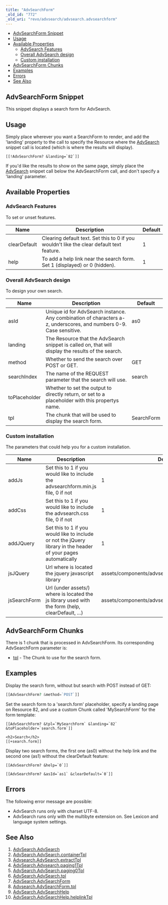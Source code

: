 ```yaml
---
title: "AdvSearchForm"
_old_id: "772"
_old_uri: "revo/advsearch/advsearch.advsearchform"
---
```


- [AdvSearchForm Snippet](#AdvSearch.AdvSearchForm-AdvSearchFormSnippet)
- [Usage](#AdvSearch.AdvSearchForm-Usage)
- [Available Properties](#AdvSearch.AdvSearchForm-AvailableProperties)
  - [AdvSearch Features](#AdvSearch.AdvSearchForm-AdvSearchFeatures)
  - [Overall AdvSearch design](#AdvSearch.AdvSearchForm-OverallAdvSearchdesign)
  - [Custom installation](#AdvSearch.AdvSearchForm-Custominstallation)
- [AdvSearchForm Chunks](#AdvSearch.AdvSearchForm-AdvSearchFormChunks)
- [Examples](#AdvSearch.AdvSearchForm-Examples)
- [Errors](#AdvSearch.AdvSearchForm-Errors)
- [See Also](#AdvSearch.AdvSearchForm-SeeAlso)



## AdvSearchForm Snippet 

This snippet displays a search form for AdvSearch.

## Usage 

Simply place wherever you want a SearchForm to render, and add the 'landing' property to the call to specify the Resource where the [AdvSearch](/extras/revo/advsearch/advsearch.advsearch "AdvSearch.AdvSearch") snippet call is located (which is where the results will display).

``` plain 
[[!AdvSearchForm? &landing=`82`]]
```

If you'd like the results to show on the same page, simply place the [AdvSearch](/extras/revo/advsearch/advsearch.advsearch "AdvSearch.AdvSearch") snippet call below the AdvSearchForm call, and don't specify a 'landing' parameter.

## Available Properties 

### AdvSearch Features 

To set or unset features.

| Name | Description | Default |
|------|-------------|---------|
| clearDefault | Clearing default text. Set this to 0 if you wouldn't like the clear default text feature. | 1 |
| help | To add a help link near the search form. Set 1 (displayed) or 0 (hidden). | 1 |

### Overall AdvSearch design 

To design your own search.

| Name | Description | Default |
|------|-------------|---------|
| asId | Unique id for AdvSearch instance. Any combination of characters a-z, underscores, and numbers 0-9. Case sensitive. | as0 |
| landing | The Resource that the AdvSearch snippet is called on, that will display the results of the search. |  |
| method | Whether to send the search over POST or GET. | GET |
| searchIndex | The name of the REQUEST parameter that the search will use. | search |
| toPlaceholder | Whether to set the output to directly return, or set to a placeholder with this propertys name. |  |
| tpl | The chunk that will be used to display the search form. | SearchForm |

### Custom installation 

The parameters that could help you for a custom installation.

| Name | Description | Default |
|------|-------------|---------|
| addJs | Set this to 1 if you would like to include the advsearchform.min.js file, 0 if not | 1 |
| addCss | Set this to 1 if you would like to include the advsearch.css file, 0 if not | 1 |
| addJQuery | Set this to 1 if you would like to include or not the jQuery library in the header of your pages automatically | 1 |
| jsJQuery | Url where is located the jquery javascript library | assets/components/advsearch/js/jquery-1.5.1.min.js |
| jsSearchForm | Url (under assets/) where is located the js library used with the form (help, clearDefault, ...) | assets/components/advsearch/js/advsearchform.min.js |

## AdvSearchForm Chunks 

There is 1 chunk that is processed in AdvSearchForm. Its corresponding AdvSearchForm parameter is:

- [tpl](/extras/revo/advsearch/advsearch.advsearchform/advsearch.advsearchform.tpl "Advsearch.AdvSearchForm.tpl") - The Chunk to use for the search form.

## Examples 

Display the search form, without but search with POST instead of GET:

``` php 
[[AdvSearchForm? &method=`POST`]]
```

Set the search form to a 'search.form' placeholder, specify a landing page on Resource 82, and use a custom Chunk called 'MySearchForm' for the form template:

``` plain 
[[AdvSearchForm? &tpl=`MySearchForm` &landing=`82` &toPlaceholder=`search.form`]]

<h2>Search</h2>
[[+search.form]]
```

Display two search forms, the first one (as0) without the help link and the second one (as1) without the clearDefault feature:

``` plain 
[[AdvSearchForm? &help=`0`]]
```

``` plain 
[[AdvSearchForm? &asId=`as1` &clearDefault=`0`]]
```

## Errors 

The following error message are possible:

- AdvSearch runs only with charset UTF-8.
- AdvSearch runs only with the multibyte extension on. See Lexicon and language system settings.

## See Also 

1. [AdvSearch.AdvSearch](/extras/revo/advsearch/advsearch.advsearch)
  1. [AdvSearch.AdvSearch.containerTpl](/extras/revo/advsearch/advsearch.advsearch/advsearch.advsearch.containertpl)
  2. [Advsearch.AdvSearch.extractTpl](/extras/revo/advsearch/advsearch.advsearch/advsearch.advsearch.extracttpl)
  3. [AdvSearch.Advsearch.paging1Tpl](/extras/revo/advsearch/advsearch.advsearch/advsearch.advsearch.paging1tpl)
  4. [AdvSearch.AdvSearch.paging0Tpl](/extras/revo/advsearch/advsearch.advsearch/advsearch.advsearch.paging0tpl)
  5. [AdvSearch.AdvSearch.tpl](/extras/revo/advsearch/advsearch.advsearch/advsearch.advsearch.tpl)
2. [AdvSearch.AdvSearchForm](/extras/revo/advsearch/advsearch.advsearchform)
  1. [Advsearch.AdvSearchForm.tpl](/extras/revo/advsearch/advsearch.advsearchform/advsearch.advsearchform.tpl)
3. [AdvSearch.AdvSearchHelp](/extras/revo/advsearch/advsearch.advsearchhelp)
  1. [AdvSearch.AdvSearchHelp.helplinkTpl](/extras/revo/advsearch/advsearch.advsearchhelp/advsearch.advsearchhelp.helplinktpl)